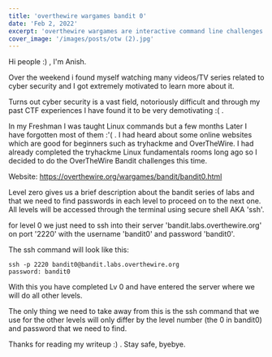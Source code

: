 ```yaml
---
title: 'overthewire wargames bandit 0'
date: 'Feb 2, 2022'
excerpt: 'overthewire wargames are interactive command line challenges which are used to teach cybersecurity concepts. The Bandit wargame is aimed for absolute beginners'
cover_image: '/images/posts/otw (2).jpg'
---
```


Hi people :) , I'm Anish.

Over the weekend i found myself watching many videos/TV series related to cyber security and I got extremely motivated to learn more about it.

Turns out cyber security is a vast field, notoriously difficult and through my past CTF experiences I have found it to be very demotivating :( .

In my Freshman I was taught Linux commands but a few months Later I have forgotten most of them :'( . I had heard about some online websites which are good for beginners such as tryhackme and OverTheWire. I had already completed the tryhackme Linux fundamentals rooms long ago so I decided to do the OverTheWire Bandit challenges this time.

Website: https://overthewire.org/wargames/bandit/bandit0.html

Level zero gives us a brief description about the bandit series of labs and that we need to find passwords in each level to proceed on to the next one. All levels will be accessed through the terminal using secure shell AKA 'ssh'.

for level 0 we just need to ssh into their server 'bandit.labs.overthewire.org' on port '2220' with the username 'bandit0' and password 'bandit0'.

The ssh command will look like this:

```
ssh -p 2220 bandit0@bandit.labs.overthewire.org
password: bandit0
```
With this you have completed Lv 0 and have entered the server where we will do all other levels.

The only thing we need to take away from this is the ssh command that we use for the other levels will only differ by the level number (the 0 in bandit0) and password that we need to find.

Thanks for reading my writeup :) . Stay safe, byebye.
